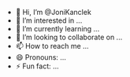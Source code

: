 - 👋 Hi, I’m @JoniKanclek
- 👀 I’m interested in ...
- 🌱 I’m currently learning ...
- 💞️ I’m looking to collaborate on ...
- 📫 How to reach me ...
- 😄 Pronouns: ...
- ⚡ Fun fact: ...

<!---
JoniKanclek/JoniKanclek is a ✨ special ✨ repository because its `README.md` (this file) appears on your GitHub profile.
You can click the Preview link to take a look at your changes.
--->
